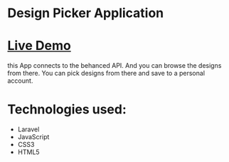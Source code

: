 # Design Picker Application

# [Live Demo](https://atcsy.github.io/DesignPicker/)


this App connects to the behanced API. And you can browse the designs from there. You can pick designs from there and save to a personal account.

# Technologies used:




* Laravel
* JavaScript
* CSS3
* HTML5


